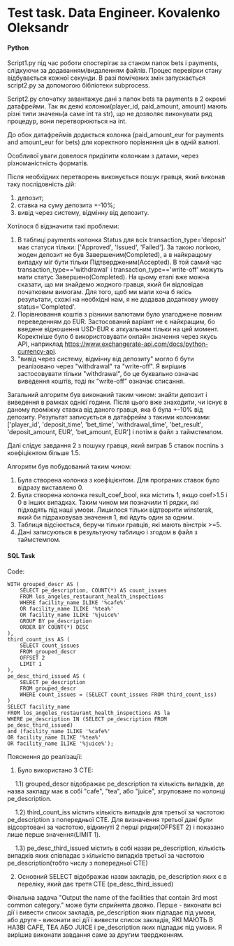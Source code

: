 #   Test task. Data Engineer. Kovalenko Oleksandr

####  Python
  Script1.py під час роботи спостерігає за станом папок bets і payments, слідкуючи за додаванням/видаленням файлів. Процес перевірки стану відбувається кожної секунди. В разі помічених змін запускається script2.py за допомогою бібліотеки subprocess. 

  Script2.py спочатку завантажує дані з папок bets та payments в 2 окремі датафрейми. Так як деякі колонки(player_id, paid_amount, amount) мають різні типи значень(а саме int та str), що не дозволяє виконувати ряд процедур, вони перетворюються на int. 
  
  До обох датафреймів додається колонка (paid_amount_eur for payments and amount_eur for bets) для коректного порівняння цін в одній валюті. 
  
  Особливої уваги довелося приділити колонкам з датами, через різноманістність форматів. 
  
  Після необхідних перетворень виконується пошук гравця, який виконав таку послідовність дій:
  1) депозит;
  2) ставка на суму депозита +-10%;
  3) вивід через систему, відмінну від депозиту.
 
 Хотілося б відзначити такі проблеми:
 1) В таблиці payments колонка Status для всіх transaction_type='deposit' має статуси тільки: ['Approved', 'Issued', 'Failed']. За такою логікою, жоден депозит не був Завершеним(Completed), а в найкращому випадку міг бути тільки Підтвердженим(Accepted). В той самий час transaction_type=='withdrawal' і transaction_type=='write-off' можуть мати статус Завершено(Completed). На цьому етапі вже можна сказати, що ми знайдемо жодного гравця, який би відповідав початковим вимогам. Для того, щоб ми мали хоча б якісь результати, схожі на необхідні нам, я не додавав додаткову умову status='Completed'. 
 2) Порівнювання коштів з різними валютами було улагоджене повним переведенням до EUR. Застосований варіант не є найкращим, бо введене відношення USD-EUR є аткуальним тільки на цей момент. Коректніше було б використовувати онлайн значення через якусь АРІ, наприклад https://www.exchangerate-api.com/docs/python-currency-api. 
 3) "вивід через систему, відмінну від депозиту" могло б бути реалізовано через "withdrawal" та "write-off". Я вирішив застосовувати тільки "withdrawal", бо це буквально означає виведення коштів, тоді як "write-off" означає списання.

  Загальний алгоритм був виконаний таким чином: знайти депозит і виведення в рамках однієї години. Після цього вже знаходити, чи існує в даному проміжку ставка від даного гравця, яка б була +-10% від депозиту. Результат записується в датафрейм з такими колонками: ['player_id', 'deposit_time', 'bet_time', 'withdrawal_time', 'bet_result', 'deposit_amount, EUR', 'bet_amount, EUR'] і потім в файл з таймстемпом.
  
  Далі слідує завдання 2 з пошуку гравця, який виграв 5 ставок поспіль з коефіцієнтом більше 1.5.
  
  Алгоритм був побудований таким чином:
  1) Була створена колонка з коефіцієнтом. Для програних ставок було відразу виставлено 0.
  2) Була створена колонка result_coef_bool, яка містить 1, якщо coef>1.5 і 0 в інших випадках. Таким чином ми позначили ті рядки, які підходять під наші умови. Лишилося тільки відтворити winsterak, який би підраховував значення 1, які йдуть один за одним.
  3) Таблиця відсіюється, беручи тільки гравців, які мають вінстрік >=5.
  4) Дані записуються в результуючу таблицю і згодом в файл з таймстемпом.
  
  
  
  ####  SQL Task

  Code: 
```
WITH grouped_descr AS (
    SELECT pe_description, COUNT(*) AS count_issues
    FROM los_angeles_restaurant_health_inspections
    WHERE facility_name ILIKE '%cafe%' 
    OR facility_name ILIKE '%tea%' 
    OR facility_name ILIKE '%juice%'
    GROUP BY pe_description
    ORDER BY COUNT(*) DESC
),
third_count_iss AS (
    SELECT count_issues
    FROM grouped_descr
    OFFSET 2
    LIMIT 1
),
pe_desc_third_issued AS (
    SELECT pe_description
    FROM grouped_descr
    WHERE count_issues = (SELECT count_issues FROM third_count_iss)
)
SELECT facility_name
FROM los_angeles_restaurant_health_inspections AS la
WHERE pe_description IN (SELECT pe_description FROM pe_desc_third_issued)
and (facility_name ILIKE '%cafe%' 
OR facility_name ILIKE '%tea%' 
OR facility_name ILIKE '%juice%');
```

Пояснення до реалізації:
1) Було використано 3 CTE:

&emsp; 1.1) grouped_descr відображає pe_description та кількість випадків, де назва закладу має в собі "cafe", "tea", або "juice", згруповане по колонці pe_description.

&emsp; 1.2) third_count_iss містить кількість випадків для третьої за частотою pe_description з попередньої CTE. Для визначення третьої дані були відсортовані за частотою, відкинуті 2 перші рядки(OFFSET 2) і показано лише перше значення(LIMIT 1).

&emsp; 1.3) pe_desc_third_issued містить в собі назви pe_description, кількість випадків яких співпадає з кількістю випадків третьої за частотою pe_description(тобто числу з попередньої CTE)

2) Основний SELECT відображає назви закладів, pe_description яких є в переліку, який дає третя CTE (pe_desc_third_issued)

Фінальна задача "Output the name of the facilities that contain 3rd most common category." може бути сприйнята двояко. Перше - виконати всі дії і вивести список закладів, pe_description яких підпадає під умови, або друге - виконати всі дії і вивести список закладів, ЯКІ МАЮТЬ В НАЗВІ CAFE, TEA АБО JUICE і pe_description яких підпадає під умови. Я вирішив виконати завдання саме за другим твердженням.
